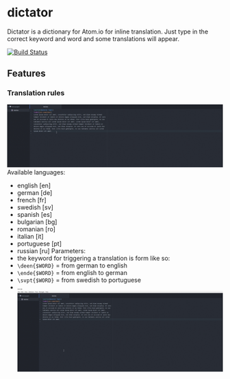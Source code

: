 # dictator

Dictator is a dictionary for Atom.io for inline translation. Just type in the correct keyword and word and some translations will appear.

[![Build Status](https://api.travis-ci.org/Kopetri/dictator.svg?branch=master)](https://travis-ci.org/Kopetri/dictator)

Features
--------

### Translation rules

  ![Translation from english to swedish](https://github.com/Kopetri/dictator/raw/master/screenshots/englishToSwedish.gif)
Available languages:
  * english [en]
  * german [de]
  * french [fr]
  * swedish [sv]
  * spanish [es]
  * bulgarian [bg]
  * romanian [ro]
  * italian [it]
  * portuguese [pt]
  * russian [ru]
Parameters:
  * the keyword for triggering a translation is form like so:
  * `\deen{$WORD}` = from german to english
  * `\ende{$WORD}` = from english to german
  * `\svpt{$WORD}` = from swedish to portuguese
  * ...
  ![Translation from german to english](https://github.com/Kopetri/dictator/raw/master/screenshots/germanToEnglish.gif)
